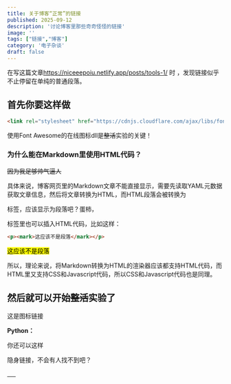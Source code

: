 ```yaml
---
title: 关于博客“正常”的链接
published: 2025-09-12
description: '讨论博客里那些奇奇怪怪的链接'
image: ''
tags: ["链接","博客"]
category: '电子杂谈'
draft: false 
---
```


在写这篇文章<https://niceeepoiu.netlify.app/posts/tools-1/> 时 ，发现链接似乎不止停留在单纯的普通段落。

<link rel="stylesheet" href="https://cdnjs.cloudflare.com/ajax/libs/font-awesome/7.0.1/css/all.min.css">

## 首先你要这样做

```markdown
<link rel="stylesheet" href="https://cdnjs.cloudflare.com/ajax/libs/font-awesome/7.0.1/css/all.min.css">
```

使用Font Awesome的在线图标dll是~~整活~~实验的关键！

### 为什么能在Markdown里使用HTML代码？

~~因为我足够帅气逼人~~

具体来说，博客网页里的Markdown文章不能直接显示，需要先读取YAML元数据获取文章信息，然后将文章转换为HTML，而HTML段落会被转换为<p>标签，应该显示为段落吧？蛋柿，<p>标签里也可以插入HTML代码，比如这样：

```html
<p><mark>这应该不是段落</mark></p>
```

<mark>这应该不是段落</mark>

所以，理论来说，将Markdown转换为HTML的渲染器应该都支持HTML代码，而HTML里又支持CSS和Javascript代码，所以CSS和Javascript代码也是同理。

## 然后就可以开始~~整活~~实验了

这是图标链接

**Python：** [<i class="fa-brands fa-python"></i>](https://www.python.org/)

你还可以这样

[<mark><i class="fa-brands fa-python"></i></mark>](https://www.python.org/)

隐身链接，不会有人找不到吧？

[     ](https://www.python.org/)
